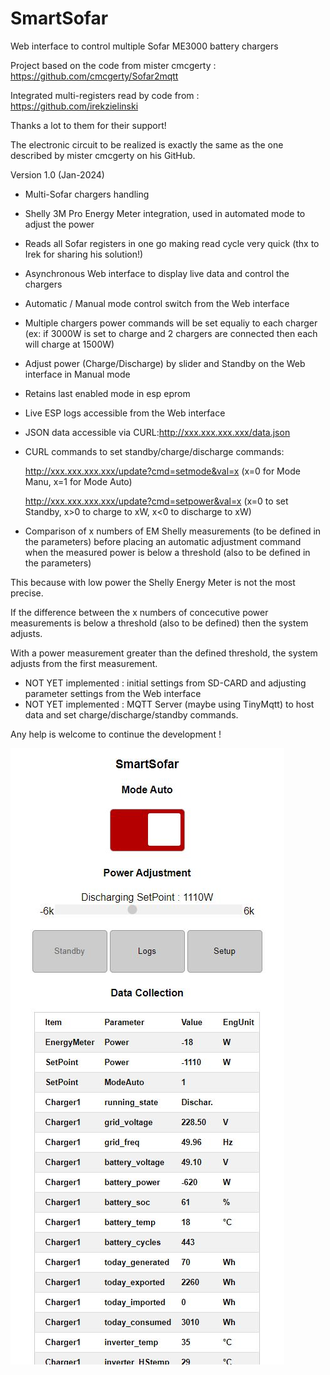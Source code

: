 # SmartSofar
Web interface to control multiple Sofar ME3000 battery chargers

Project based on the code from mister cmcgerty : https://github.com/cmcgerty/Sofar2mqtt

Integrated multi-registers read by code from : https://github.com/irekzielinski

Thanks a lot to them for their support!


The electronic circuit to be realized is exactly the same as the one described by mister cmcgerty on his GitHub.


Version 1.0 (Jan-2024)
* Multi-Sofar chargers handling
* Shelly 3M Pro Energy Meter integration, used in automated mode to adjust the power
* Reads all Sofar registers in one go making read cycle very quick (thx to Irek for sharing his solution!)
* Asynchronous Web interface to display live data and control the chargers
* Automatic / Manual mode control switch from the Web interface
* Multiple chargers power commands will be set equaliy to each charger (ex: if 3000W is set to charge and 2 chargers are connected then each will charge at 1500W)
* Adjust power (Charge/Discharge) by slider and Standby on the Web interface in Manual mode
* Retains last enabled mode in esp eprom
* Live ESP logs accessible from the Web interface
* JSON data accessible via CURL:http://xxx.xxx.xxx.xxx/data.json
* CURL commands to set standby/charge/discharge commands:

  http://xxx.xxx.xxx.xxx/update?cmd=setmode&val=x (x=0 for Mode Manu, x=1 for Mode Auto)
  
  http://xxx.xxx.xxx.xxx/update?cmd=setpower&val=x (x=0 to set Standby, x>0 to charge to xW, x<0 to discharge to xW)
* Comparison of x numbers of EM Shelly measurements (to be defined in the parameters) before placing an automatic adjustment command when the measured power is below a threshold (also to be defined in the parameters)

This because with low power the Shelly Energy Meter is not the most precise.

If the difference between the x numbers of concecutive power measurements is below a threshold (also to be defined) then the system adjusts.

With a power measurement greater than the defined threshold, the system adjusts from the first measurement.
* NOT YET implemented : initial settings from SD-CARD and adjusting parameter settings from the Web interface
* NOT YET implemented : MQTT Server (maybe using TinyMqtt) to host data and set charge/discharge/standby commands.


Any help is welcome to continue the development !

![SmartSofar](https://github.com/Sattaz/SmartSofar/blob/main/Pictures/SmartSofar.jpg)
